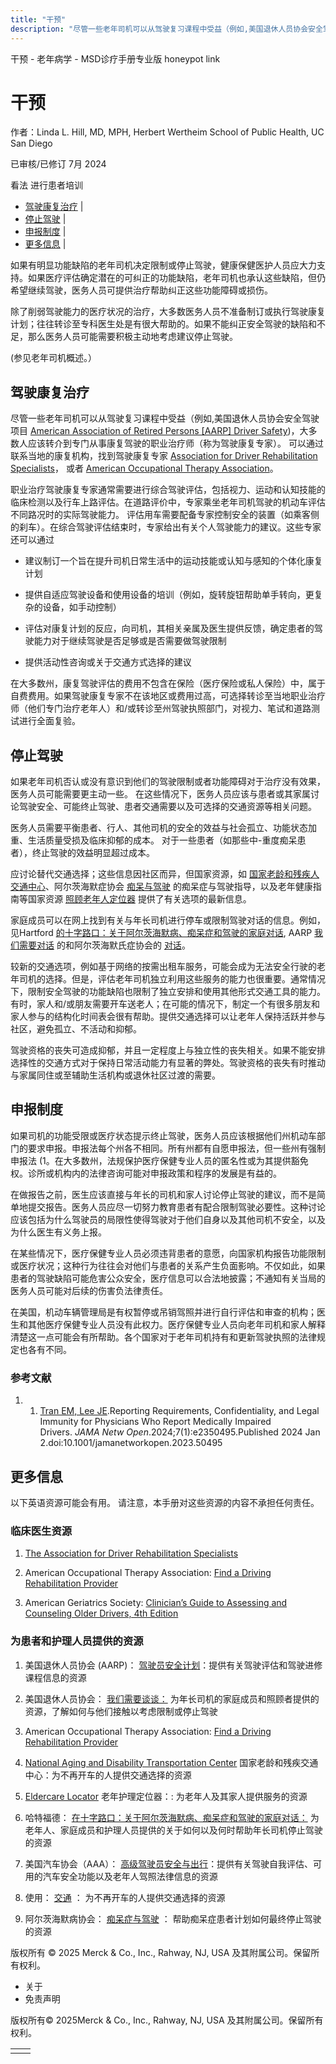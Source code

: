 ```yaml
---
title: "干预"
description: "尽管一些老年司机可以从驾驶复习课程中受益（例如,美国退休人员协会安全驾驶项目 [American Association of Retired Persons \\[AARP\\] Driver Safety](https://www.aarp.org/auto/driver-safety/driving-skills-refresh/))，大多数人应该转介到专门从事康复驾驶的职业治疗师（称为驾驶康复专家）。 可以通过联系当地的康复机构，找到驾驶康复专家 [Association for Driver Rehabilitation Specialists](http://www.aded.net/)， 或者 [American Occupational Therapy Association](https://myaota.aota.org/driver_search/index.aspx?_ga=2.1399985.1430077127.1506340616-425002412.1500305282)。"
---
```


﻿干预 \- 老年病学 \- MSD诊疗手册专业版 honeypot link

# 干预

作者：Linda L. Hill, MD, MPH, Herbert Wertheim School of Public Health, UC San Diego

已审核/已修订 7月 2024

看法 进行患者培训

- [驾驶康复治疗](#驾驶康复治疗_v92047452_zh) \|
- [停止驾驶](#停止驾驶_v92047469_zh) \|
- [申报制度](#申报制度_v92047483_zh) \|
- [更多信息](#更多信息_v38410401_zh) \|

如果有明显功能缺陷的老年司机决定限制或停止驾驶，健康保健医护人员应大力支持。如果医疗评估确定潜在的可纠正的功能缺陷，老年司机也承认这些缺陷，但仍希望继续驾驶，医务人员可提供治疗帮助纠正这些功能障碍或损伤。

除了削弱驾驶能力的医疗状况的治疗，大多数医务人员不准备制订或执行驾驶康复计划；往往转诊至专科医生处是有很大帮助的。如果不能纠正安全驾驶的缺陷和不足，那么医务人员可能需要积极主动地考虑建议停止驾驶。

(参见老年司机概述。）

## 驾驶康复治疗

尽管一些老年司机可以从驾驶复习课程中受益（例如,美国退休人员协会安全驾驶项目 [American Association of Retired Persons \[AARP\] Driver Safety](https://www.aarp.org/auto/driver-safety/driving-skills-refresh/))，大多数人应该转介到专门从事康复驾驶的职业治疗师（称为驾驶康复专家）。 可以通过联系当地的康复机构，找到驾驶康复专家 [Association for Driver Rehabilitation Specialists](http://www.aded.net/)， 或者 [American Occupational Therapy Association](https://myaota.aota.org/driver_search/index.aspx?_ga=2.1399985.1430077127.1506340616-425002412.1500305282)。

职业治疗驾驶康复专家通常需要进行综合驾驶评估，包括视力、运动和认知技能的临床检测以及行车上路评估。在道路评价中，专家乘坐老年司机驾驶的机动车评估不同路况时的实际驾驶能力。 评估用车需要配备专家控制安全的装置（如乘客侧的刹车）。在综合驾驶评估结束时，专家给出有关个人驾驶能力的建议。这些专家还可以通过

- 建议制订一个旨在提升司机日常生活中的运动技能或认知与感知的个体化康复计划

- 提供自适应驾驶设备和使用设备的培训（例如，旋转旋钮帮助单手转向，更复杂的设备，如手动控制）

- 评估对康复计划的反应，向司机，其相关亲属及医生提供反馈，确定患者的驾驶能力对于继续驾驶是否足够或是否需要做驾驶限制

- 提供活动性咨询或关于交通方式选择的建议


在大多数州，康复驾驶评估的费用不包含在保险（医疗保险或私人保险）中，属于自费费用。如果驾驶康复专家不在该地区或费用过高，可选择转诊至当地职业治疗师（他们专门治疗老年人）和/或转诊至州驾驶执照部门，对视力、笔试和道路测试进行全面复验。

## 停止驾驶

如果老年司机否认或没有意识到他们的驾驶限制或者功能障碍对于治疗没有效果，医务人员可能需要更主动一些。 在这些情况下，医务人员应该与患者或其家属讨论驾驶安全、可能终止驾驶、患者交通需要以及可选择的交通资源等相关问题。

医务人员需要平衡患者、行人、其他司机的安全的效益与社会孤立、功能状态加重、生活质量受损及临床抑郁的成本。 对于一些患者（如那些中-重度痴呆患者），终止驾驶的效益明显超过成本。

应讨论替代交通选择；这些信息因社区而异，但国家资源，如 [国家老龄和残疾人交通中心](https://www.nadtc.org/)、阿尔茨海默症协会 [痴呆与驾驶](https://www.alz.org/help-support/caregiving/safety/dementia-driving) 的痴呆症与驾驶指导，以及老年健康指南等国家资源 [照顾老年人定位器](https://eldercare.acl.gov/Public/Index.aspx) 提供了有关选项的最新信息。

家庭成员可以在网上找到有关与年长司机进行停车或限制驾驶对话的信息。例如，见Hartford [的十字路口：关于阿尔茨海默病、痴呆症和驾驶的家庭对话](http://www.thehartford.com/mature-market-excellence/publications-on-aging), AARP [我们需要对话](https://www.aarp.org/auto/driver-safety/we-need-to-talk/) 的和阿尔茨海默氏症协会的 [对话](https://www.alz.org/help-support/caregiving/safety/dementia-driving)。

较新的交通选项，例如基于网络的按需出租车服务，可能会成为无法安全行驶的老年司机的选择。但是，评估老年司机独立利用这些服务的能力也很重要。通常情况下，限制安全驾驶的功能缺陷也限制了独立安排和使用其他形式交通工具的能力。有时，家人和/或朋友需要开车送老人；在可能的情况下，制定一个有很多朋友和家人参与的结构化时间表会很有帮助。提供交通选择可以让老年人保持活跃并参与社区，避免孤立、不活动和抑郁。

驾驶资格的丧失可造成抑郁，并且一定程度上与独立性的丧失相关。如果不能安排选择性的交通方式对于保持日常活动能力有显著的弊处。驾驶资格的丧失有时推动与家属同住或至辅助生活机构或退休社区过渡的需要。

## 申报制度

如果司机的功能受限或医疗状态提示终止驾驶，医务人员应该根据他们州机动车部门的要求申报。申报法每个州各不相同。所有州都有自愿申报法，但一些州有强制申报法 (1。在大多数州，法规保护医疗保健专业人员的匿名性或为其提供豁免权。诊所或机构内的法律咨询可能对申报政策和程序的发展是有益的。

在做报告之前，医生应该直接与年长的司机和家人讨论停止驾驶的建议，而不是简单地提交报告。医务人员应尽一切努力教育患者有配合限制驾驶必要性。这种讨论应该包括为什么驾驶员的局限性使得驾驶对于他们自身以及其他司机不安全，以及为什么医生有义务上报。

在某些情况下，医疗保健专业人员必须违背患者的意愿，向国家机构报告功能限制或医疗状况；这种行为往往会对他们与患者的关系产生负面影响。不仅如此，如果患者的驾驶缺陷可能危害公众安全，医疗信息可以合法地披露；不通知有关当局的医务人员可能对后续的伤害负法律责任。

在美国，机动车辆管理局是有权暂停或吊销驾照并进行自行评估和审查的机构；医生和其他医疗保健专业人员没有此权力。医疗保健专业人员向老年司机和家人解释清楚这一点可能会有所帮助。各个国家对于老年司机持有和更新驾驶执照的法律规定也各有不同。

### 参考文献

1. 1. [Tran EM, Lee JE](https://www.ncbi.nlm.nih.gov/pmc/articles/PMC10770772/).Reporting Requirements, Confidentiality, and Legal Immunity for Physicians Who Report Medically Impaired Drivers. _JAMA Netw Open_.2024;7(1):e2350495.Published 2024 Jan 2.doi:10.1001/jamanetworkopen.2023.50495


## 更多信息

以下英语资源可能会有用。 请注意，本手册对这些资源的内容不承担任何责任。

### 临床医生资源

1. [The Association for Driver Rehabilitation Specialists](http://www.aded.net/)

2. American Occupational Therapy Association: [Find a Driving Rehabilitation Provider](https://myaota.aota.org/driver_search/index.aspx?_ga=2.1399985.1430077127.1506340616-425002412.1500305282)

3. American Geriatrics Society: [Clinician’s Guide to Assessing and Counseling Older Drivers, 4th Edition](https://geriatricscareonline.org/ProductAbstract/clinicians-guide-to-assessing-and-counseling-older-drivers-4th-edition/B047)


### 为患者和护理人员提供的资源

1. 美国退休人员协会 (AARP)： [驾驶员安全计划](http://www.aarp.org/auto/driver-safety/)：提供有关驾驶评估和驾驶进修课程信息的资源

2. 美国退休人员协会： [我们需要谈谈：](https://www.aarp.org/auto/driver-safety/we-need-to-talk/) 为年长司机的家庭成员和照顾者提供的资源，了解如何与他们接触以考虑限制或停止驾驶

3. American Occupational Therapy Association: [Find a Driving Rehabilitation Provider](https://myaota.aota.org/driver_search/index.aspx?_ga=2.1399985.1430077127.1506340616-425002412.1500305282)

4. [National Aging and Disability Transportation Center](https://www.nadtc.org/) 国家老龄和残疾交通中心：为不再开车的人提供交通选择的资源

5. [Eldercare Locator](https://eldercare.acl.gov/Public/Index.aspx) 老年护理定位器：: 为老年人及其家人提供服务的资源

6. 哈特福德： [在十字路口：关于阿尔茨海默病、痴呆症和驾驶的家庭对话：](http://www.thehartford.com/mature-market-excellence/publications-on-aging) 为老年人、家庭成员和护理人员提供的关于如何以及何时帮助年长司机停止驾驶的资源

7. 美国汽车协会（AAA）： [高级驾驶员安全与出行](https://exchange.aaa.com/safety/senior-driver-safety-mobility/)：提供有关驾驶自我评估、可用的汽车安全功能以及老年人驾照法律信息的资源

8. 使用： [交通](https://www.n4a.org/transportation) ： 为不再开车的人提供交通选择的资源

9. 阿尔茨海默病协会： [痴呆症与驾驶](http://www.alz.org/help-support/caregiving/safety/dementia-driving) ： 帮助痴呆症患者计划如何最终停止驾驶的资源




版权所有 © 2025
Merck & Co., Inc., Rahway, NJ, USA 及其附属公司。保留所有权利。

- 关于
- 免责声明

版权所有© 2025Merck & Co., Inc., Rahway, NJ, USA 及其附属公司。保留所有权利。

|     |     |
| --- | --- |
|  |  |